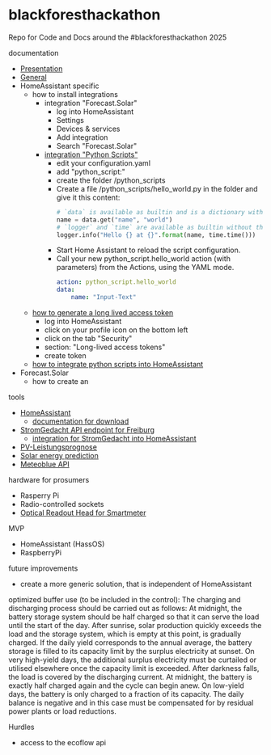 # blackforesthackathon
Repo for Code and Docs around the #blackforesthackathon 2025

documentation
- [Presentation](https://new.express.adobe.com/publishedV2/urn:aaid:sc:EU:c7f514e3-6e40-4c48-baa8-d4dd70234a42?promoid=Y69SGM5H&mv=other)
- [General](https://balkon.solar/dateien)
- HomeAssistant specific
  - how to install integrations
    - integration "Forecast.Solar"
        - log into HomeAssistant
        - Settings
        - Devices & services
        - Add integration
        - Search "Forecast.Solar"
    - [integration "Python Scripts"](https://www.home-assistant.io/integrations/python_script)
        - edit your configuration.yaml
        - add "python_script:"
        - create the folder <config>/python_scripts
        - Create a file <config>/python_scripts/hello_world.py in the folder and give it this content:
            ```Python
            # `data` is available as builtin and is a dictionary with the input data.
            name = data.get("name", "world")
            # `logger` and `time` are available as builtin without the need of explicit import.
            logger.info("Hello {} at {}".format(name, time.time()))
            ```
        - Start Home Assistant to reload the script configuration.
        - Call your new python_script.hello_world action (with parameters) from the Actions, using the YAML mode.
            ```YAML
            action: python_script.hello_world
            data:
                name: "Input-Text"
            ```
  - [how to generate a long lived access token](https://community.home-assistant.io/t/how-to-get-long-lived-access-token/162159)
    - log into HomeAssistant
    - click on your profile icon on the bottom left
    - click on the tab "Security"
    - section: "Long-lived access tokens"
    - create token
  - [how to integrate python scripts into HomeAssistant](https://www.home-assistant.io/integrations/python_script/)
- Forecast.Solar
  - how to create an 

tools
- [HomeAssistant](https://www.home-assistant.io/)
  - [documentation for download](https://www.home-assistant.io/installation/raspberrypi#downloading-the-home-assistant-image)
- [StromGedacht API endpoint for Freiburg](https://api.stromgedacht.de/v1/now?zip=79110)
  - [integration for StromGedacht into HomeAssistant](https://community.home-assistant.io/t/stromgedacht-api-integration/568465)
- [PV-Leistungsprognose](https://www.photovoltaikforum.com/wissen/entry/39-kostenfreie-photovoltaik-leistungsprognose-f%C3%BCr-10-tageszeitfenster-mit-kostenfre/)
- [Solar energy prediction](https://openweathermap.org/api/solar-energy-prediction)
- [Meteoblue API](https://content.meteoblue.com/de/unternehmensloesungen/wetter-apis)

hardware for prosumers
- Rasperry Pi
- Radio-controlled sockets
- [Optical Readout Head for Smartmeter](https://www.ebay.de/sch/i.html?_nkw=hichi&_odkw=hitchi)

MVP
- HomeAssistant (HassOS)
- RaspberryPi

future improvements
- create a more generic solution, that is independent of HomeAssistant

optimized buffer use (to be included in the control):
The charging and discharging process should be carried out as follows: At midnight, the battery storage system should be half charged so that it can serve the load until the start of the day. After sunrise, solar production quickly exceeds the load and the storage system, which is empty at this point, is gradually charged. If the daily yield corresponds to the annual average, the battery storage is filled to its capacity limit by the surplus electricity at sunset. On very high-yield days, the additional surplus electricity must be curtailed or utilised elsewhere once the capacity limit is exceeded. After darkness falls, the load is covered by the discharging current. At midnight, the battery is exactly half charged again and the cycle can begin anew. On low-yield days, the battery is only charged to a fraction of its capacity. The daily balance is negative and in this case must be compensated for by residual power plants or load reductions.

Hurdles
- access to the ecoflow api